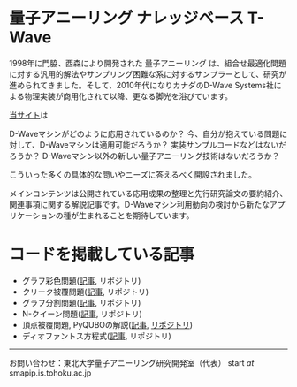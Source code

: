 # 量子アニーリング ナレッジベース T-Wave
1998年に門脇、西森により開発された 量子アニーリング は、組合せ最適化問題に対する汎用的解法やサンプリング困難な系に対するサンプラーとして、研究が進められてきました。そして、2010年代になりカナダのD-Wave Systems社による物理実装が商用化されて以降、更なる脚光を浴びています。

[当サイト](https://qard.is.tohoku.ac.jp/T-Wave/)は

D-Waveマシンがどのように応用されているのか？
今、自分が抱えている問題に対して、D-Waveマシンは適用可能だろうか？
実装サンプルコードなどはないだろうか？
D-Waveマシン以外の新しい量子アニーリング技術はないだろうか？

こういった多くの具体的な問いやニーズに答えるべく開設されました。

メインコンテンツは公開されている応用成果の整理と先行研究論文の要約紹介、関連事項に関する解説記事です。D-Waveマシン利用動向の検討から新たなアプリケーションの種が生まれることを期待しています。

# コードを掲載している記事

- グラフ彩色問題([記事](https://qard.is.tohoku.ac.jp/T-Wave/?p=418), リポジトリ)
- クリーク被覆問題([記事](https://qard.is.tohoku.ac.jp/T-Wave/?p=434), リポジトリ)
- グラフ分割問題([記事](https://qard.is.tohoku.ac.jp/T-Wave/?p=454), リポジトリ)
- N-クイーン問題([記事](https://qard.is.tohoku.ac.jp/T-Wave/?p=884), リポジトリ)
- 頂点被覆問題, PyQUBOの解説([記事](https://qard.is.tohoku.ac.jp/T-Wave/?p=1136), [リポジトリ](https://github.com/t-qard/t-wave/tree/master/vertex-cover))
- ディオファントス方程式([記事](https://qard.is.tohoku.ac.jp/T-Wave/?p=990), リポジトリ)

---
お問い合わせ：東北大学量子アニーリング研究開発室（代表） start _at_ smapip.is.tohoku.ac.jp
